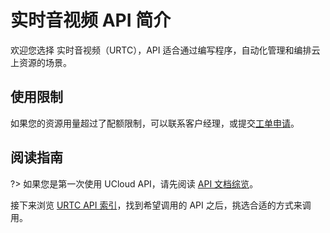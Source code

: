 



# 实时音视频 API 简介

欢迎您选择 实时音视频（URTC），API 适合通过编写程序，自动化管理和编排云上资源的场景。

## 使用限制

如果您的资源用量超过了配额限制，可以联系客户经理，或提交[工单申请](https://accountv2.ucloud.cn/work_ticket)。

## 阅读指南

?> 如果您是第一次使用 UCloud API，请先阅读 [API 文档综览](/api/summary/)。

接下来浏览 [URTC API 索引](api/urtc-api/index.md)，找到希望调用的 API 之后，挑选合适的方式来调用。




